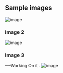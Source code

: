 ## Sample images
![image](https://github.com/user-attachments/assets/233fd043-6497-409c-9120-c933878ba3e4)

### Image 2
![image](https://github.com/user-attachments/assets/bee2951b-76d4-4cdb-9fe5-f0e9cb4bcc9e)

### Image 3
---Working On it .
![image](https://github.com/user-attachments/assets/d20cc771-b146-4058-b62e-64c02b68668b)
